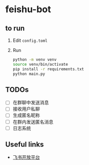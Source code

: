 # feishu-bot

## to run

1. Edit `config.toml`

2. Run
    ```bash
    python -m venv venv
    source venv/bin/activate
    pip install -r requirements.txt
    python main.py
    ```

## TODOs

- [ ] 在群聊中发送消息
- [ ] 接收用户私聊
- [ ] 生成匿名昵称
- [ ] 在群内发送匿名消息
- [ ] 日志系统

## Useful links

- [飞书开放平台](https://open.feishu.cn/document/client-docs/intro)